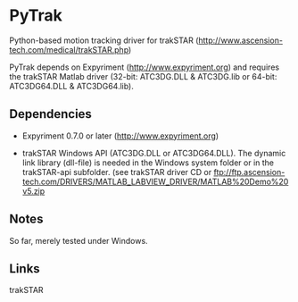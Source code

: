PyTrak
======

Python-based motion tracking driver for trakSTAR (http://www.ascension-tech.com/medical/trakSTAR.php)

PyTrak depends on Expyriment (http://www.expyriment.org) and requires the trakSTAR Matlab driver (32-bit: ATC3DG.DLL & ATC3DG.lib or 64-bit: ATC3DG64.DLL & ATC3DG64.lib). 

Dependencies
------------
* Expyriment 0.7.0 or later (http://www.expyriment.org)

* trakSTAR Windows API (ATC3DG.DLL or ATC3DG64.DLL). The dynamic link library (dll-file) is needed in the Windows 
  system folder or in the trakSTAR-api subfolder. (see trakSTAR driver CD or ftp://ftp.ascension-tech.com/DRIVERS/MATLAB_LABVIEW_DRIVER/MATLAB%20Demo%20v5.zip

Notes
-----

So far, merely tested under Windows.

Links
-----
trakSTAR 
